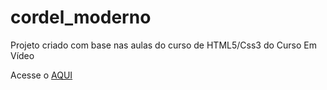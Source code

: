 # cordel_moderno
 
Projeto criado com base nas aulas do curso de HTML5/Css3 do Curso Em Vídeo


Acesse o <a href="https://cordel-modernov1.netlify.app">AQUI</a>